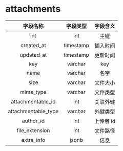 # attachments

| 字段名称 | 字段类型 | 字段含义 |
| :-----: | :-----: | :-----: 
| int | int | 主键 |
| created_at | timestamp | 插入时间 |
| updated_at | timestamp | 更新时间 |
| key | varchar | key |
| name | varchar | 名字|
| size | varchar | 文件大小 |
| mime_type | varchar | 文件类型 |
| attachmentable_id | int | 关联外健 |
| attachmentable_type | varchar | 外健类型 |
| author_id | int | 上传者 id |
| file_extension | int | 文件路径 |
| extra_info | jsonb | 信息 |
